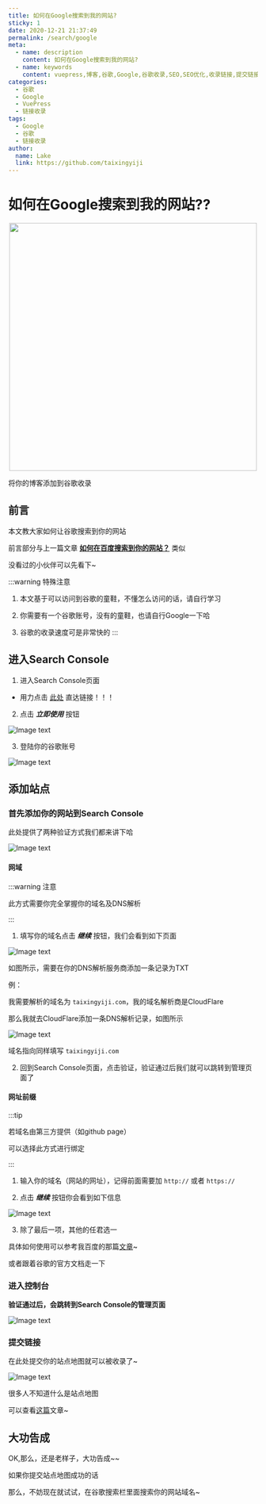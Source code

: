 ```yaml
---
title: 如何在Google搜索到我的网站?
sticky: 1
date: 2020-12-21 21:37:49
permalink: /search/google
meta:
  - name: description
    content: 如何在Google搜索到我的网站?
  - name: keywords
    content: vuepress,博客,谷歌,Google,谷歌收录,SEO,SEO优化,收录链接,提交链接,提交链接给谷歌,提交链接给Google,提交谷歌链接,谷歌搜索个人博客,谷歌搜到我的博客,谷歌搜索你的博客,网站添加SEO,谷歌搜索到我的网站,谷歌搜索到你的网站
categories:
  - 谷歌
  - Google  
  - VuePress
  - 链接收录
tags:
  - Google  
  - 谷歌
  - 链接收录 
author:
  name: Lake
  link: https://github.com/taixingyiji
---
```

# 如何在Google搜索到我的网站??

<p align="center">
  <img src="https://cdn.jsdelivr.net/gh/taixingyiji/image_store@main/blog/vuepress/google/google.png" width="500">
</p>

将你的博客添加到谷歌收录

<!-- more -->

## 前言

本文教大家如何让谷歌搜索到你的网站

前言部分与上一篇文章 [**如何在百度搜索到你的网站？**](https://taixingyiji.com/search/baidu/) 类似

没看过的小伙伴可以先看下~

:::warning 特殊注意

1. 本文基于可以访问到谷歌的童鞋，不懂怎么访问的话，请自行学习

2. 你需要有一个谷歌账号，没有的童鞋，也请自行Google一下哈

3. 谷歌的收录速度可是非常快的
:::

## 进入Search Console

1. 进入Search Console页面

* 用力点击 [此处](https://search.google.com/search-console/about) 直达链接！！！

2. 点击 ***立即使用*** 按钮

![Image text](https://cdn.jsdelivr.net/gh/taixingyiji/image_store@main/blog/vuepress/google/1.png)

3. 登陆你的谷歌账号

![Image text](https://cdn.jsdelivr.net/gh/taixingyiji/image_store@main/blog/vuepress/google/2.png)

## 添加站点

### 首先添加你的网站到Search Console

此处提供了两种验证方式我们都来讲下哈

![Image text](https://cdn.jsdelivr.net/gh/taixingyiji/image_store@main/blog/vuepress/google/3.png)

#### 网域

:::warning 注意

此方式需要你完全掌握你的域名及DNS解析

:::

1. 填写你的域名点击 ***继续*** 按钮，我们会看到如下页面

![Image text](https://cdn.jsdelivr.net/gh/taixingyiji/image_store@main/blog/vuepress/google/4.png)

如图所示，需要在你的DNS解析服务商添加一条记录为TXT

例：

我需要解析的域名为 `taixingyiji.com`，我的域名解析商是CloudFlare

那么我就去CloudFlare添加一条DNS解析记录，如图所示

![Image text](https://cdn.jsdelivr.net/gh/taixingyiji/image_store@main/blog/vuepress/google/5.png)

域名指向同样填写 `taixingyiji.com`

2. 回到Search Console页面，点击验证，验证通过后我们就可以跳转到管理页面了

#### 网址前缀

:::tip

若域名由第三方提供（如github page）

可以选择此方式进行绑定

:::

1. 输入你的域名（网站的网址），记得前面需要加 `http://` 或者 `https://`

2. 点击 ***继续*** 按钮你会看到如下信息

![Image text](https://cdn.jsdelivr.net/gh/taixingyiji/image_store@main/blog/vuepress/google/6.png)

3. 除了最后一项，其他的任君选一

具体如何使用可以参考我百度的那篇[文章](https://taixingyiji.com/search/baidu/#%E9%AA%8C%E8%AF%81%E4%BD%A0%E7%9A%84%E7%BD%91%E7%AB%99)~

或者跟着谷歌的官方文档走一下

### 进入控制台

**验证通过后，会跳转到Search Console的管理页面**

![Image text](https://cdn.jsdelivr.net/gh/taixingyiji/image_store@main/blog/vuepress/google/7.png)

### 提交链接

在此处提交你的站点地图就可以被收录了~

![Image text](https://cdn.jsdelivr.net/gh/taixingyiji/image_store@main/blog/vuepress/google/8.png)

很多人不知道什么是站点地图

可以查看[这篇](https://taixingyiji.com/search/google/sitemap)文章~

## 大功告成

OK,那么，还是老样子，大功告成~~

如果你提交站点地图成功的话

那么，不妨现在就试试，在谷歌搜索栏里面搜索你的网站域名~


